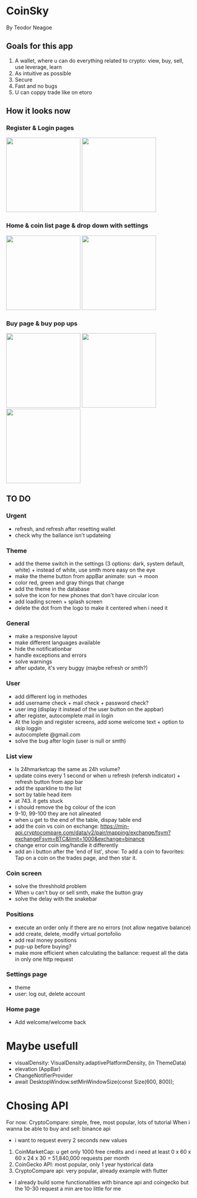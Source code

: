 # CoinSky
By Teodor Neagoe
## Goals for this app
1. A wallet, where u can do everything related to crypto: view, buy, sell, use leverage, learn
2. As intuitive as possible
3. Secure
4. Fast and no bugs
5. U can coppy trade like on etoro

## How it looks now
### Register & Login pages
<img src="CoinSky_screenshots\register.jpeg" width="200"/> <img src="CoinSky_screenshots\register.jpeg" width="200"/>

### Home & coin list page & drop down with settings
<img src="CoinSky_screenshots\home screen.jpeg" width="200"/> <img src="CoinSky_screenshots\coin list.jpeg" width="200"/>

### Buy page & buy pop ups
<img src="CoinSky_screenshots\buy page.jpeg" width="200"/> <img src="CoinSky_screenshots\buy pop up.jpeg" width="200"/> <img src="CoinSky_screenshots\transaction succesful.jpeg" width="200"/>

## TO DO
### Urgent
- refresh, and refresh after resetting wallet
- check why the ballance isn't updateing

### Theme
- add the theme switch in the settings (3 options: dark, system default, white) + instead of white, use smth more easy on the eye
- make the theme button from appBar animate: sun -> moon
- color red, green and gray things that change
- add the theme in the database
- solve the icon for new phones that don't have circular icon
- add loading screen + splash screen
- delete the dot from the logo to make it centered when i need it
### General
- make a responsive layout
- make different languages available
- hide the notificationbar
- handle exceptions and errors
- solve warnings
- after update, it's very buggy (maybe refresh or smth?)
### User
- add different log in methodes
- add username check + mail check + password check?
- user img (display it instead of the user button on the appbar)
- after register, autocomplete mail in login
- At the login and register screens, add some welcome text + option to skip loggin
- autocomplete @gmail.com
- solve the bug after login (user is null or smth)
### List view
- Is 24hmarketcap the same as 24h volume?
- update coins every 1 second or when u refresh (refersh indicator) + refresh button from app bar
- add the sparkline to the list
- sort by table head item
- at 743. it gets stuck
- i should remove the bg colour of the icon
- 9-10, 99-100 they are not alineated
- when u get to the end of the table, dispay table end
- add the coin vs coin on exchange: https://min-api.cryptocompare.com/data/v2/pair/mapping/exchange/fsym?exchangeFsym=BTC&limit=1000&exchange=binance
- change error coin img/handle it differently
- add an i button after the 'end of list', show: To add a coin to favorites: Tap on a coin on the trades page, and then star it.
### Coin screen
- solve the threshhold problem
- When u can't buy or sell smth, make the button gray
- solve the delay with the snakebar
### Positions
- execute an order only if there are no errors (not allow negative balance)
- add create, delete, modify virtual portofolio
- add real money positions
- pup-up before buying?
- make more efficient when calculating the ballance: request all the data in only one http request
### Settings page
- theme
- user: log out, delete account
### Home page
- Add welcome/welcome back

# Maybe usefull
- visualDensity: VisualDensity.adaptivePlatformDensity, (in ThemeData)
- elevation (AppBar)
- ChangeNotifierProvider
- await DesktopWindow.setMinWindowSize(const Size(600, 800));

# Chosing API
For now: CryptoCompare: simple, free, most popular, lots of tutorial
When i wanna be able to buy and sell: binance api
- i want to request every 2 seconds new values
1. CoinMarketCap: u get only 1000 free credits and i need at least 0 x 60 x 60 x 24 x 30 = 51,840,000 requests per month
2. CoinGecko API: most popular, only 1 year hystorical data
3. CryptoCompare api: very popular, already example with flutter 
- I already build some functionalities with binance api and coingecko but the 10-30 request a min are too little for me